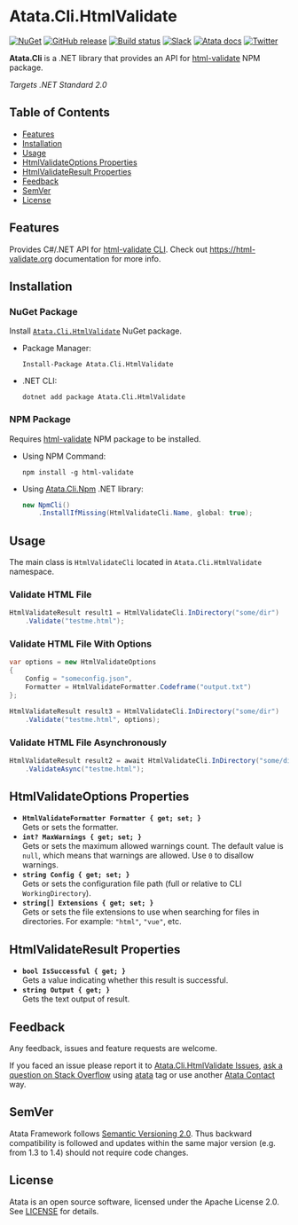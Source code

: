 # Atata.Cli.HtmlValidate

[![NuGet](http://img.shields.io/nuget/v/Atata.Cli.HtmlValidate.svg?style=flat)](https://www.nuget.org/packages/Atata.Cli.HtmlValidate/)
[![GitHub release](https://img.shields.io/github/release/atata-framework/atata-cli-htmlvalidate.svg)](https://github.com/atata-framework/atata-cli-htmlvalidate/releases)
[![Build status](https://dev.azure.com/atata-framework/atata-cli-htmlvalidate/_apis/build/status/atata-cli-htmlvalidate-ci?branchName=main)](https://dev.azure.com/atata-framework/atata-cli-htmlvalidate/_build/latest?definitionId=43&branchName=main)
[![Slack](https://img.shields.io/badge/join-Slack-green.svg?colorB=4EB898)](https://join.slack.com/t/atata-framework/shared_invite/zt-5j3lyln7-WD1ZtMDzXBhPm0yXLDBzbA)
[![Atata docs](https://img.shields.io/badge/docs-Atata_Framework-orange.svg)](https://atata.io)
[![Twitter](https://img.shields.io/badge/follow-@AtataFramework-blue.svg)](https://twitter.com/AtataFramework)

**Atata.Cli** is a .NET library that provides an API for [html-validate](https://www.npmjs.com/package/html-validate) NPM package.

*Targets .NET Standard 2.0*

## Table of Contents

- [Features](#features)
- [Installation](#installation)
- [Usage](#usage)
- [HtmlValidateOptions Properties](#htmlvalidateoptions-properties)
- [HtmlValidateResult Properties](#htmlvalidateresult-properties)
- [Feedback](#feedback)
- [SemVer](#semver)
- [License](#license)

## Features

Provides C#/.NET API for [html-validate CLI](https://html-validate.org/usage/cli.html).
Check out <https://html-validate.org> documentation for more info.

## Installation

### NuGet Package

Install [`Atata.Cli.HtmlValidate`](https://www.nuget.org/packages/Atata.Cli.HtmlValidate/) NuGet package.

- Package Manager:
  ```
  Install-Package Atata.Cli.HtmlValidate
  ```

- .NET CLI:
  ```
  dotnet add package Atata.Cli.HtmlValidate
  ```

### NPM Package

Requires [html-validate](https://www.npmjs.com/package/html-validate) NPM package to be installed.

- Using NPM Command:
  ```
  npm install -g html-validate
  ```
- Using [Atata.Cli.Npm](https://www.nuget.org/packages/Atata.Cli.Npm/) .NET library:
  ```cs
  new NpmCli()
      .InstallIfMissing(HtmlValidateCli.Name, global: true);
  ```

## Usage

The main class is `HtmlValidateCli` located in `Atata.Cli.HtmlValidate` namespace.

### Validate HTML File

```cs
HtmlValidateResult result1 = HtmlValidateCli.InDirectory("some/dir")
    .Validate("testme.html");
```

### Validate HTML File With Options

```cs
var options = new HtmlValidateOptions
{
    Config = "someconfig.json",
    Formatter = HtmlValidateFormatter.Codeframe("output.txt")
};

HtmlValidateResult result3 = HtmlValidateCli.InDirectory("some/dir")
    .Validate("testme.html", options);
```

### Validate HTML File Asynchronously

```cs
HtmlValidateResult result2 = await HtmlValidateCli.InDirectory("some/dir")
    .ValidateAsync("testme.html");
```

## HtmlValidateOptions Properties

- **`HtmlValidateFormatter Formatter { get; set; }`**\
  Gets or sets the formatter.
- **`int? MaxWarnings { get; set; }`**\
  Gets or sets the maximum allowed warnings count.
  The default value is `null`, which means that warnings are allowed.
  Use `0` to disallow warnings.
- **`string Config { get; set; }`**\
  Gets or sets the configuration file path (full or relative to CLI `WorkingDirectory`).
- **`string[] Extensions { get; set; }`**\
  Gets or sets the file extensions to use when searching for files in directories.
  For example: `"html"`, `"vue"`, etc.

## HtmlValidateResult Properties

- **`bool IsSuccessful { get; }`**\
  Gets a value indicating whether this result is successful.
- **`string Output { get; }`**\
  Gets the text output of result.

## Feedback

Any feedback, issues and feature requests are welcome.

If you faced an issue please report it to [Atata.Cli.HtmlValidate Issues](https://github.com/atata-framework/atata-cli-htmlvalidate/issues),
[ask a question on Stack Overflow](https://stackoverflow.com/questions/ask?tags=atata+csharp) using [atata](https://stackoverflow.com/questions/tagged/atata) tag
or use another [Atata Contact](https://atata.io/contact/) way.

## SemVer

Atata Framework follows [Semantic Versioning 2.0](https://semver.org/).
Thus backward compatibility is followed and updates within the same major version
(e.g. from 1.3 to 1.4) should not require code changes.

## License

Atata is an open source software, licensed under the Apache License 2.0.
See [LICENSE](LICENSE) for details.
